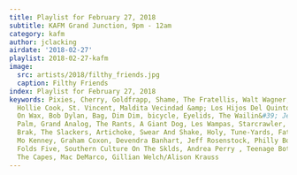 ```yaml
---
title: Playlist for February 27, 2018
subtitle: KAFM Grand Junction, 9pm - 12am
category: kafm
author: jclacking
airdate: '2018-02-27'
playlist: 2018-02-27-kafm
image:
  src: artists/2018/filthy_friends.jpg
  caption: Filthy Friends
index: Playlist for February 27, 2018
keywords: Pixies, Cherry, Goldfrapp, Shame, The Fratellis, Walt Wagner, Filthy Friends,
  Hollie Cook, St. Vincent, Maldita Vecindad &amp; Los Hijos Del Quinto Patio, Nightmares
  On Wax, Bob Dylan, Bag, Dim Dim, bicycle, Eyelids, The Wailin&#39; Jennys, The Clash,
  Palm, Grand Analog, The Rants, A Giant Dog, Les Wampas, Starcrawler, Marble Party,
  Brak, The Slackers, Artichoke, Swear And Shake, Holy, Tune-Yards, Fat White Family,
  Mo Kenney, Graham Coxon, Devendra Banhart, Jeff Rosenstock, Philly Boy Roy, Ben
  Folds Five, Southern Culture On The Sklds, Andrea Perry , Teenage Bottlerocket,
  The Capes, Mac DeMarco, Gillian Welch/Alison Krauss
---
```


